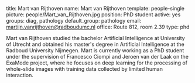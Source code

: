 title: Mart van Rijthoven
name: Mart van Rijthoven
template: people-single
picture: people/Mart_van_Rijthoven.jpg
position: PhD student
active: yes
groups: diag, pathology
default_group: pathology
email: martijn.vanrijthoven@radboudumc.nl
office: Route 812, room 2.39
type: phd

Mart van Rijthoven studied the bachelor Artificial Intelligence at University of Utrecht and obtained his master's degree in Artificial Intelligence at the Radboud University Nijmegen. Mart is currently working as a PhD student under the supervision of Francesco Ciompi and Jeroen van der Laak on the ExaMode project, where he focuses on deep learning for the processing of whole-slide images with training data collected by limited human interaction.
